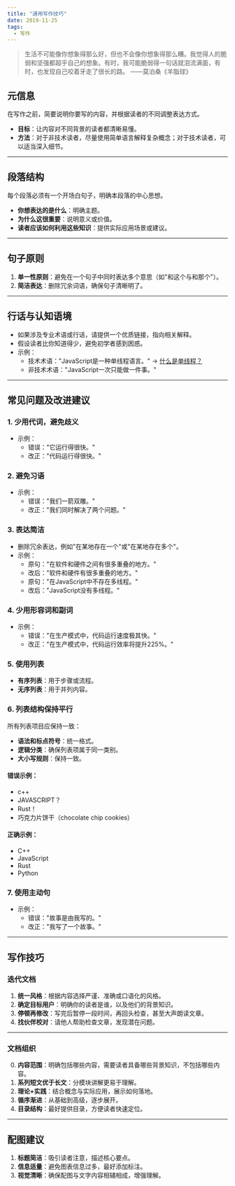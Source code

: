 ```yaml
---
title: "通用写作技巧"
date: 2019-11-25
tags:
  - 写作
---
```


> 生活不可能像你想象得那么好，但也不会像你想象得那么糟。我觉得人的脆弱和坚强都超乎自己的想象。有时，我可能脆弱得一句话就泪流满面，有时，也发现自己咬着牙走了很长的路。 ——莫泊桑《羊脂球》 


## 元信息

在写作之前，简要说明你要写的内容，并根据读者的不同调整表达方式。  

- **目标**：让内容对不同背景的读者都清晰易懂。  
- **方法**：对于非技术读者，尽量使用简单语言解释复杂概念；对于技术读者，可以适当深入细节。

---

## 段落结构

每个段落必须有一个开场白句子，明确本段落的中心思想。  

- **你想表达的是什么**：明确主题。  
- **为什么这很重要**：说明意义或价值。  
- **读者应该如何利用这些知识**：提供实际应用场景或建议。

---

## 句子原则

1. **单一性原则**：避免在一个句子中同时表达多个意思（如"和这个与和那个"）。  
2. **简洁表达**：删除冗余词语，确保句子清晰明了。

---

## 行话与认知语境

- 如果涉及专业术语或行话，请提供一个优质链接，指向相关解释。  
- 假设读者比你知道得少，避免初学者感到困惑。  
- 示例：  
  - 技术术语："JavaScript是一种单线程语言。" → [什么是单线程？](https://example.com)  
  - 非技术术语："JavaScript一次只能做一件事。"

---

## 常见问题及改进建议

### 1. 少用代词，避免歧义

- 示例：  
  - 错误："它运行得很快。"  
  - 改正："代码运行得很快。"

### 2. 避免习语

- 示例：  
  - 错误："我们一箭双雕。"  
  - 改正："我们同时解决了两个问题。"

### 3. 表达简洁

- 删除冗余表达，例如"在某地存在一个"或"在某地存在多个"。  
- 示例：  
  - 原句："在软件和硬件之间有很多重叠的地方。"  
  - 改后："软件和硬件有很多重叠的地方。"  
  - 原句："在JavaScript中不存在多线程。"  
  - 改后："JavaScript没有多线程。"

### 4. 少用形容词和副词

- 示例：  
  - 错误："在生产模式中，代码运行速度极其快。"  
  - 改正："在生产模式中，代码运行效率将提升225%。"

### 5. 使用列表

- **有序列表**：用于步骤或流程。  
- **无序列表**：用于并列内容。

### 6. 列表结构保持平行

所有列表项目应保持一致：  

- **语法和标点符号**：统一格式。  
- **逻辑分类**：确保列表项属于同一类别。  
- **大小写规则**：保持一致。

#### 错误示例：

- c++  
- JAVASCRIPT？  
- Rust！  
- 巧克力片饼干（chocolate chip cookies）

#### 正确示例：

- C++  
- JavaScript  
- Rust  
- Python  

### 7. 使用主动句

- 示例：  
  - 错误："故事是由我写的。"  
  - 改正："我写了一个故事。"

---

## 写作技巧

### 迭代文档

1. **统一风格**：根据内容选择严谨、准确或口语化的风格。  
2. **确定目标用户**：明确你的读者是谁，以及他们的背景知识。  
3. **停顿再修改**：写完后暂停一段时间，再回头检查，甚至大声朗读文章。  
4. **找伙伴校对**：请他人帮助检查文章，发现潜在问题。

---

### 文档组织

0. **内容范围**：明确包括哪些内容，需要读者具备哪些背景知识，不包括哪些内容。  
1. **系列短文优于长文**：分模块讲解更易于理解。  
2. **理论+实践**：结合概念与实际应用，展示如何落地。  
3. **循序渐进**：从基础到高级，逐步展开。  
4. **目录结构**：最好提供目录，方便读者快速定位。

---

## 配图建议

1. **标题简洁**：吸引读者注意，描述核心要点。  
2. **信息适量**：避免图表信息过多，最好添加标注。  
3. **视觉清晰**：确保配图与文字内容相辅相成，增强理解。
